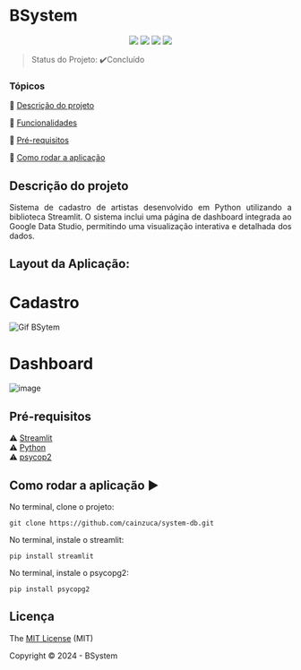 <h1>BSystem</h1> 

<p align="center">
  <img src="https://img.shields.io/static/v1?label=STREAMLIT&message=framework&color=blue&style=for-the-badge&logo=STREAMLIT"/>
  <img src="https://img.shields.io/static/v1?label=PYTHON&message=3.12.0&color=red&style=for-the-badge&logo=PYTHON"/>
  <img src="http://img.shields.io/static/v1?label=License&message=MIT&color=green&style=for-the-badge"/>
   <img src="http://img.shields.io/static/v1?label=STATUS&message=CONCLUÍDO&color=GREEN&style=for-the-badge"/>
</p>

> Status do Projeto: :heavy_check_mark:Concluído

### Tópicos 

:small_blue_diamond: [Descrição do projeto](#descrição-do-projeto)

:small_blue_diamond: [Funcionalidades](#layout-da-aplicação)

:small_blue_diamond: [Pré-requisitos](#pré-requisitos)

:small_blue_diamond: [Como rodar a aplicação](#como-rodar-a-aplicação-arrow_forward)


## Descrição do projeto 

<p align="justify">
  Sistema de cadastro de artistas desenvolvido em Python utilizando a biblioteca Streamlit. O sistema inclui uma página de dashboard integrada ao Google Data Studio, permitindo uma visualização interativa e detalhada dos dados. 
</p>

## Layout da Aplicação:

# Cadastro
![Gif BSytem](https://github.com/user-attachments/assets/3b3f2d65-ec31-4ad2-9d54-c14b08c5a9e1)


# Dashboard
![image](https://github.com/user-attachments/assets/f0db6d63-e0b1-444e-afa2-6c3506fe065c)


## Pré-requisitos

:warning: [Streamlit](https://streamlit.io/#install) <br>
:warning: [Python](https://www.python.org/downloads/) <br>
:warning: [psycop2](https://pypi.org/project/psycopg2/)

## Como rodar a aplicação :arrow_forward:

No terminal, clone o projeto: 

```
git clone https://github.com/cainzuca/system-db.git
```

No terminal, instale o streamlit: 

```
pip install streamlit
```

No terminal, instale o psycopg2: 

```
pip install psycopg2
```

## Licença 

The [MIT License]() (MIT)

Copyright :copyright: 2024 - BSystem

